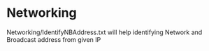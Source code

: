 # Networking
Networking/IdentifyNBAddress.txt will help identifying Network and Broadcast address from given IP
